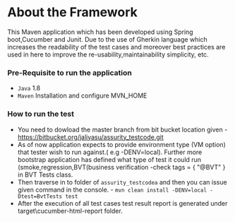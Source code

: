 # About the Framework 
This Maven application which has been developed using Spring boot,Cucumber and Junit. Due to the use of Gherkin language which increases the readability of the test cases and moreover best practices are used in here to improve  the re-usability,maintainability simplicity, etc.



### Pre-Requisite to run the application 
* `Java` 1.8
* `Maven` Installation and configure MVN_HOME 

### How to run the test

* You need to dowload the master branch from bit bucket location given - https://bitbucket.org/jaliyasu/assurity_testcode.git
* As of now application expects to provide environment type (VM option) that tester wish to run against.( e.g -DENV=local). 
  Further more bootstrap application has defined what type of test it could run (smoke,regression,BVT(business verification  -check tags = { "@BVT" } in BVT Tests class.
* Then traverse in to folder of `assurity_testcodea` and then you can issue given command in the console. - `mvn clean install -DENV=local -Dtest=BvtTests test` 
* After the execution of all test cases test result report is generated under target\cucumber-html-report folder. 

